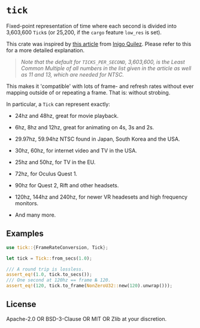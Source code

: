 # `tick`

<!-- cargo-rdme start -->

Fixed-point representation of time where each second is divided into
3,603,600 `Tick`s (or 25,200, if the `cargo` feature `low_res` is set).

This crate was inspired by [this article](https://iquilezles.org/articles/ticks/)
from [Inigo Quilez](https://iquilezles.org/). Please refer to this for a
more detailed explanation.

> _Note that the default for `TICKS_PER_SECOND`, 3,603,600, is the Least
> Common Multiple of all numbers in the list given in the article as well as
> 11 and 13, which are needed for NTSC._

This makes it 'compatible' with lots of frame- and refresh rates without
ever mapping outside of or repeating a frame. That is: without strobing.

In particular, a `Tick` can represent exactly:

- 24hz and 48hz, great for movie playback.

- 6hz, 8hz and 12hz, great for animating on 4s, 3s and 2s.

- 29.97hz, 59.94hz NTSC found in Japan, South Korea and the USA.

- 30hz, 60hz, for internet video and TV in the USA.

- 25hz and 50hz, for TV in the EU.

- 72hz, for Oculus Quest 1.

- 90hz for Quest 2, Rift and other headsets.

- 120hz, 144hz and 240hz, for newer VR headesets and high frequency
  monitors.

- And many more.

## Examples

```rust
use tick::{FrameRateConversion, Tick};

let tick = Tick::from_secs(1.0);

/// A round trip is lossless.
assert_eq!(1.0, tick.to_secs());
/// One second at 120hz == frame № 120.
assert_eq!(120, tick.to_frame(NonZeroU32::new(120).unwrap()));
```

<!-- cargo-rdme end -->

## License

Apache-2.0 OR BSD-3-Clause OR MIT OR Zlib at your discretion.
